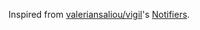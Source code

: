 Inspired from [valeriansaliou/vigil](https://github.com/valeriansaliou/vigil)'s
[Notifiers](https://github.com/valeriansaliou/vigil/tree/master/src/notifier).
